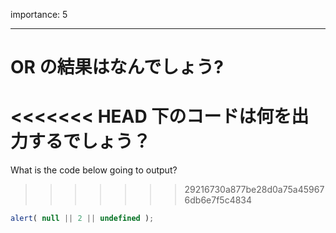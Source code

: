 importance: 5

---

# OR の結果はなんでしょう?

<<<<<<< HEAD
下のコードは何を出力するでしょう？
=======
What is the code below going to output?
>>>>>>> 29216730a877be28d0a75a459676db6e7f5c4834

```js
alert( null || 2 || undefined );
```
